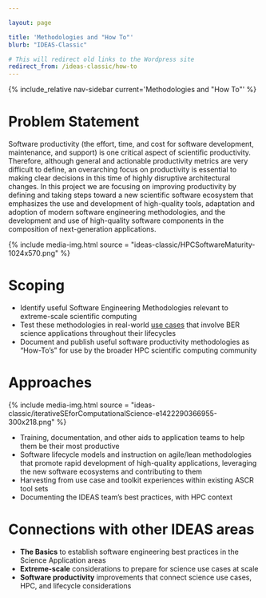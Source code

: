 ```yaml
---

layout: page

title: 'Methodologies and "How To"'
blurb: "IDEAS-Classic"

# This will redirect old links to the Wordpress site
redirect_from: /ideas-classic/how-to
---
```


<!-- Sidebar Nav -->
<!-- ---------------------------------------------------------------------- -->

{% include_relative nav-sidebar current='Methodologies and "How To"' %}

<!-- Content -->
<!-- ---------------------------------------------------------------------- -->

# Problem Statement

Software productivity (the effort, time, and cost for software development, maintenance, and support) is one critical aspect of scientific productivity. Therefore, although general and actionable productivity metrics are very difficult to define, an overarching focus on productivity is essential to making clear decisions in this time of highly disruptive architectural changes. In this project we are focusing on improving productivity by defining and taking steps toward a new scientific software ecosystem that emphasizes the use and development of high-quality tools, adaptation and adoption of modern software engineering methodologies, and the development and use of high-quality software components in the composition of next-generation applications.

{% 	include media-img.html 
	  source = "ideas-classic/HPCSoftwareMaturity-1024x570.png"
%}

# Scoping

* Identify useful Software Engineering Methodologies relevant to extreme-scale scientific computing
* Test these methodologies in real-world [use cases](use-cases) that involve BER science applications throughout their lifecycles
* 	Document and publish useful software productivity methodologies as “How-To’s” for use by the broader HPC scientific computing community

# Approaches

{% 	include media-img.html 
	  source = "ideas-classic/iterativeSEforComputationalScience-e1422290366955-300x218.png"
%}

* Training, documentation, and other aids to application teams to help them be their most productive
* Software lifecycle models and instruction on agile/lean methodologies that promote rapid development of high-quality applications, leveraging the new software ecosystems and contributing to them
* Harvesting from use case and toolkit experiences within existing ASCR tool sets
* Documenting the IDEAS team’s best practices, with HPC context

# Connections with other IDEAS areas

* **The Basics** to establish software engineering best practices in the Science Application areas
* **Extreme-scale** considerations to prepare for science use cases at scale
* **Software productivity** improvements that connect science use cases, HPC, and lifecycle considerations